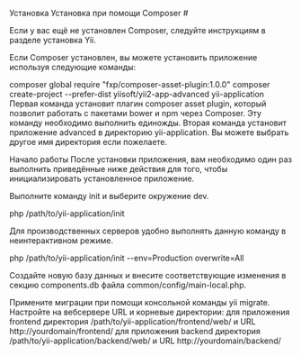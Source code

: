 Установка
Установка при помощи Composer #

Если у вас ещё не установлен Composer, следуйте инструкциям в разделе установка Yii.

Если Composer установлен, вы можете установить приложение используя следующие команды:

composer global require "fxp/composer-asset-plugin:1.0.0"
composer create-project --prefer-dist yiisoft/yii2-app-advanced yii-application
Первая команда установит плагин composer asset plugin, который позволит работать с пакетами bower и npm через Composer. Эту команду необходимо выполнить единожды. Вторая команда установит приложение advanced в директорию yii-application. Вы можете выбрать другое имя директория если пожелаете.

Начало работы
После установки приложения, вам необходимо один раз выполнить приведённые ниже действия для того, чтобы инициализировать установленное приложение.

Выполните команду init и выберите окружение dev.

php /path/to/yii-application/init

Для производственных серверов удобно выполнять данную команду в неинтерактивном режиме.

php /path/to/yii-application/init --env=Production overwrite=All

Создайте новую базу данных и внесите соответствующие изменения в секцию components.db файла common/config/main-local.php.

Примените миграции при помощи консольной команды yii migrate.
Настройте на вебсервере URL и корневые директории:
для приложения frontend директория /path/to/yii-application/frontend/web/ и URL http://yourdomain/frontend/
для приложения backend директория /path/to/yii-application/backend/web/ и URL http://yourdomain/backend/
